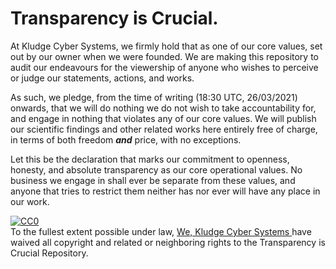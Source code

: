 # Transparency is Crucial.

At Kludge Cyber Systems, we firmly hold that as one of our core values, set out
by our owner when we were founded. We are making this repository to audit our
endeavours for the viewership of anyone who wishes to perceive or judge our
statements, actions, and works.

As such, we pledge, from the time of writing (18:30 UTC, 26/03/2021) onwards,
that we will do nothing we do not wish to take accountability for, and engage
in nothing that violates any of our core values. We will publish our scientific
findings and other related works here entirely free of charge, in terms of both
freedom ***and*** price, with no exceptions.

Let this be the declaration that marks our commitment to openness, honesty, and
absolute transparency as our core operational values. No business we engage in
shall ever be separate from these values, and anyone that tries to restrict them
neither has nor ever will have any place in our work.

<p xmlns:dct="http://purl.org/dc/terms/">
	<a rel="license" href="http://creativecommons.org/publicdomain/zero/1.0/">
		<img 
			src="https://licensebuttons.net/p/zero/1.0/88x31.png" 
			style="border-style: none;" 
			alt="CC0" 
		/>
	</a>
	<br />
	To the fullest extent possible under law,
	<a rel="dct:publisher" href="https://github.com/kludge-cs/">
		<span property="dct:title">We, Kludge Cyber Systems</span>
	</a>
	have waived all copyright and related or neighboring rights to the
	<span property="dct:title">Transparency is Crucial Repository</span>.
</p>
